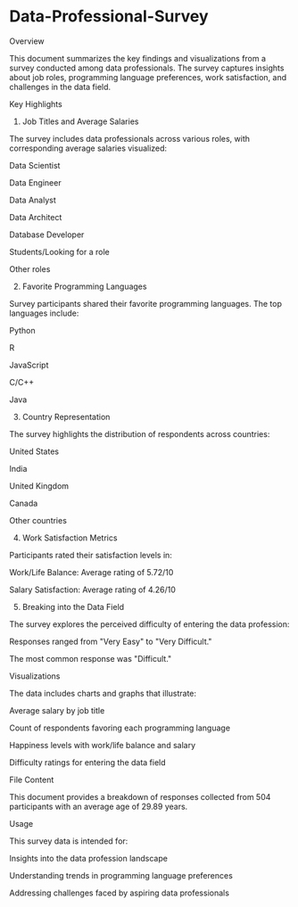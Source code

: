 # Data-Professional-Survey

Overview

This document summarizes the key findings and visualizations from a survey conducted among data professionals. The survey captures insights about job roles, programming language preferences, work satisfaction, and challenges in the data field.

Key Highlights

1. Job Titles and Average Salaries

The survey includes data professionals across various roles, with corresponding average salaries visualized:

Data Scientist

Data Engineer

Data Analyst

Data Architect

Database Developer

Students/Looking for a role

Other roles

2. Favorite Programming Languages

Survey participants shared their favorite programming languages. The top languages include:

Python

R

JavaScript

C/C++

Java

3. Country Representation

The survey highlights the distribution of respondents across countries:

United States

India

United Kingdom

Canada

Other countries

4. Work Satisfaction Metrics

Participants rated their satisfaction levels in:

Work/Life Balance: Average rating of 5.72/10

Salary Satisfaction: Average rating of 4.26/10

5. Breaking into the Data Field

The survey explores the perceived difficulty of entering the data profession:

Responses ranged from "Very Easy" to "Very Difficult."

The most common response was "Difficult."

Visualizations

The data includes charts and graphs that illustrate:

Average salary by job title

Count of respondents favoring each programming language

Happiness levels with work/life balance and salary

Difficulty ratings for entering the data field

File Content

This document provides a breakdown of responses collected from 504 participants with an average age of 29.89 years.

Usage

This survey data is intended for:

Insights into the data profession landscape

Understanding trends in programming language preferences

Addressing challenges faced by aspiring data professionals
